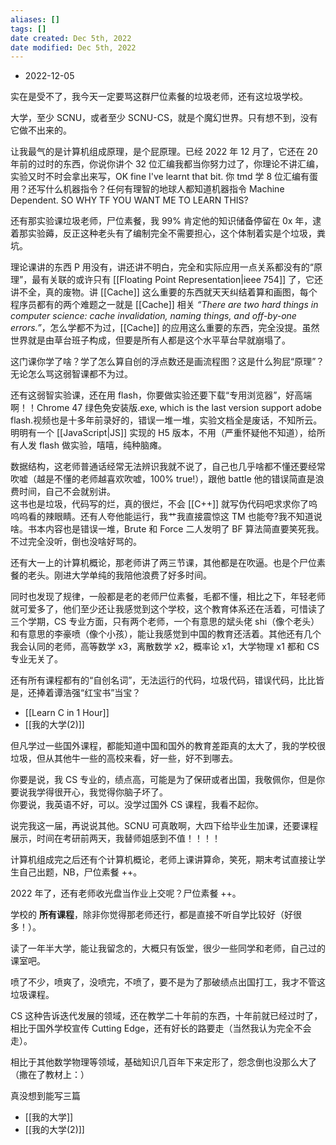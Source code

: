 ```yaml
---
aliases: []
tags: []
date created: Dec 5th, 2022
date modified: Dec 5th, 2022
---
```

- 2022-12-05  

实在是受不了，我今天一定要骂这群尸位素餐的垃圾老师，还有这垃圾学校。  

大学，至少 SCNU，或者至少 SCNU-CS，就是个魔幻世界。只有想不到，没有它做不出来的。  

让我最气的是计算机组成原理，是个屁原理。已经 2022 年 12 月了，它还在 20 年前的过时的东西，你说你讲个 32 位汇编我都当你努力过了，你理论不讲汇编，实验又时不时会拿出来写，OK fine I've learnt that bit. 你 tmd 学 8 位汇编有蛋用？还写什么机器指令？任何有理智的地球人都知道机器指令 Machine Dependent. SO WHY TF YOU WANT ME TO LEARN THIS?  

还有那实验课垃圾老师，尸位素餐，我 99% 肯定他的知识储备停留在 0x 年，逮着那实验薅，反正这种老头有了编制完全不需要担心，这个体制着实是个垃圾，粪坑。

理论课讲的东西 P 用没有，讲还讲不明白，完全和实际应用一点关系都没有的“原理”，最有关联的或许只有 [[Floating Point Representation|ieee 754]] 了，它还讲不全，真的废物。讲 [[Cache]] 这么重要的东西就天天纠结着算和画图，每个程序员都有的两个难题之一就是 [[Cache]] 相关 *“There are two hard things in computer science: cache invalidation, naming things, and off-by-one errors.”*，怎么学都不为过，[[Cache]] 的应用这么重要的东西，完全没提。虽然世界就是由草台班子构成，但要是所有人都是这个水平草台早就崩塌了。  

这门课你学了啥？学了怎么算自创的浮点数还是画流程图？这是什么狗屁“原理”？无论怎么骂这弱智课都不为过。  

还有这弱智实验课，还在用 flash，你要做实验还要下载“专用浏览器”，好高端啊！！Chrome 47 绿色免安装版.exe, which is the last version support adobe flash.视频也是十多年前录好的，错误一堆一堆，实验文档全是废话，不知所云。明明有一个 [[JavaScript|JS]] 实现的 H5 版本，不用（严重怀疑他不知道），给所有人发 flash 做实验，嘻嘻，纯种脑瘫。

数据结构，这老师普通话经常无法辨识我就不说了，自己也几乎啥都不懂还要经常吹嘘（越是不懂的老师越喜欢吹嘘，100% true!），跟他 battle 他的错误简直是浪费时间，自己不会就别讲。  
这书也是垃圾，代码写的烂，真的很烂，不会 [[C++]] 就写伪代码吧求求你了呜呜呜看的辣眼睛。还有人夸他能运行，我艹我直接震惊这 TM 也能夸?我不知道说啥。书本内容也是错误一堆，Brute 和 Force 二人发明了 BF 算法简直要笑死我。不过完全没听，倒也没啥好骂的。

还有大一上的计算机概论，那老师讲了两三节课，其他都是在吹逼。也是个尸位素餐的老头。刚进大学单纯的我陪他浪费了好多时间。  

同时也发现了规律，一般都是老的老师尸位素餐，毛都不懂，相比之下，年轻老师就可爱多了，他们至少还让我感觉到这个学校，这个教育体系还在活着，可惜读了三个学期，CS 专业方面，只有两个老师，一个有意思的斌头佬 shi（像个老头）和有意思的李豪喷（像个小孩），能让我感觉到中国的教育还活着。其他还有几个我会认同的老师，高等数学 x3，离散数学 x2，概率论 x1，大学物理 x1 都和 CS 专业无关了。

还有所有课程都有的“自创名词”，无法运行的代码，垃圾代码，错误代码，比比皆是，还捧着谭浩强“红宝书”当宝？  
- [[Learn C in 1 Hour]]  
- [[我的大学(2)]]  

但凡学过一些国外课程，都能知道中国和国外的教育差距真的太大了，我的学校很垃圾，但从其他牛一些的高校来看，好一些，好不到哪去。  

你要是说，我 CS 专业的，绩点高，可能是为了保研或者出国，我敬佩你，但是你要说我学得很开心，我觉得你脑子坏了。  
你要说，我英语不好，可以。没学过国外 CS 课程，我看不起你。

说完我这一届，再说说其他。SCNU 可真敢啊，大四下给毕业生加课，还要课程展示，时间在考研前两天，我替师姐感到不值！！！！  

计算机组成完之后还有个计算机概论，老师上课讲算命，笑死，期末考试直接让学生自己出题，NB，尸位素餐 ++。  

2022 年了，还有老师收光盘当作业上交呢？尸位素餐 ++。

学校的 **所有课程**，除非你觉得那老师还行，都是直接不听自学比较好（好很多！）。  

读了一年半大学，能让我留念的，大概只有饭堂，很少一些同学和老师，自己过的课室吧。

喷了不少，喷爽了，没喷完，不喷了，要不是为了那破绩点出国打工，我才不管这垃圾课程。  

CS 这种告诉迭代发展的领域，还在教学二十年前的东西，十年前就已经过时了，相比于国外学校宣传 Cutting Edge，还有好长的路要走（当然我认为完全不会走）。  

相比于其他数学物理等领域，基础知识几百年下来定形了，怨念倒也没那么大了（撒在了教材上：）

真没想到能写三篇
- [[我的大学]]
- [[我的大学(2)]]